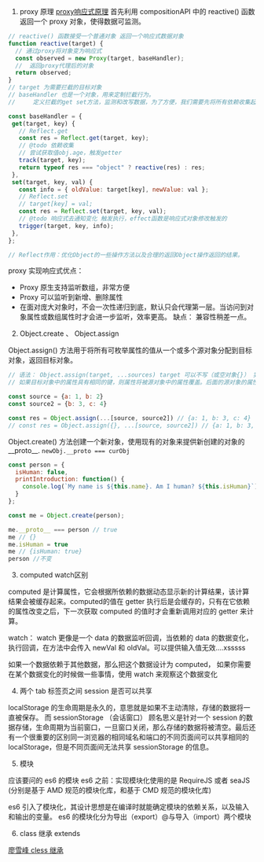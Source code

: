 1. proxy 原理
[proxy响应式原理](https://www.jianshu.com/p/c440aac3ab1a)
首先利用 compositionAPI 中的 reactive() 函数返回一个 proxy 对象，使得数据可监测。
```javascript
// reactive() 函数接受一个普通对象 返回一个响应式数据对象
function reactive(target) {
  // 通过proxy将对象变为响应式
  const observed = new Proxy(target, baseHandler);
  //  返回proxy代理后的对象
  return observed;
}
// target 为需要拦截的目标对象
// baseHandler 也是一个对象，用来定制拦截行为。
//     定义拦截的get set方法，监测和改写数据，为了方便，我们需要先将所有依赖收集起来，一旦数据发生变化，就统一通知更新。就是典型的“发布订阅者”模式，数据变化为“发布者”，依赖对象为“订阅者”。

const baseHandler = {
 get(target, key) {
   // Reflect.get
   const res = Reflect.get(target, key);
   // @todo 依赖收集
   // 尝试获取值obj.age，触发getter
   track(target, key);
   return typeof res === "object" ? reactive(res) : res;
 },
 set(target, key, val) {
   const info = { oldValue: target[key], newValue: val };
   // Reflect.set
   // target[key] = val;
   const res = Reflect.set(target, key, val);
   // @todo 响应式去通知变化 触发执行，effect函数是响应式对象修改触发的
   trigger(target, key, info);
 },
};

// Reflect作用：优化Object的一些操作方法以及合理的返回Object操作返回的结果。
```

proxy 实现响应式优点：
 - Proxy 原生支持监听数组，非常方便
 - Proxy 可以监听到新增、删除属性
 - 在面对庞大对象时，不会一次性递归到底，默认只会代理第一层。当访问到对象属性或数组属性时才会进一步监听，效率更高。
缺点：
    兼容性稍差一点。    

2. Object.create 、 Object.assign

Object.assign() 方法用于将所有可枚举属性的值从一个或多个源对象分配到目标对象，返回目标对象。
```javascript
// 语法： Object.assign(target, ...sources) target 可以不写（或空对象{}） 实现浅拷贝
// 如果目标对象中的属性具有相同的键，则属性将被源对象中的属性覆盖。后面的源对象的属性将类似地覆盖前面的源对象的属性。

const source = {a: 1, b: 2}
const source2 = {b: 3, c: 4}

const res = Object.assign(...[source, source2]) // {a: 1, b: 3, c: 4}
// const res = Object.assign({}, ...[source, source2]) // {a: 1, b: 3, c: 4}

```

Object.create() 方法创建一个新对象，使用现有的对象来提供新创建的对象的__proto__.
`newObj.__proto === curObj`
```javascript
const person = {
  isHuman: false,
  printIntroduction: function() {
    console.log(`My name is ${this.name}. Am I human? ${this.isHuman}`);
  }
};

const me = Object.create(person);

me.__proto__ === person // true
me // {}
me.isHuman = true
me // {isHuman: true}
person //不变
```

3. computed watch区别 

computed 是计算属性，它会根据所依赖的数据动态显示新的计算结果，该计算结果会被缓存起来。computed的值在 getter 执行后是会缓存的，只有在它依赖的属性改变之后，下一次获取 computed 的值时才会重新调用对应的 getter 来计算。

watch： watch 更像是一个 data 的数据监听回调，当依赖的 data 的数据变化，执行回调，在方法中会传入 newVal 和 oldVal。可以提供输入值无效....xsssss

如果一个数据依赖于其他数据，那么把这个数据设计为 computed，
如果你需要在某个数据变化的时候做一些事情，使用 watch 来观察这个数据变化

4. 两个 tab 标签页之间 session 是否可以共享

localStorage 的生命周期是永久的，意思就是如果不主动清除，存储的数据将一直被保存。
而 sessionStorage （会话窗口） 顾名思义是针对一个 session 的数据存储，生命周期为当前窗口，一旦窗口关闭，那么存储的数据将被清空。最后还有一个很重要的区别同一浏览器的相同域名和端口的不同页面间可以共享相同的 localStorage，但是不同页面间无法共享 sessionStorage 的信息。

5. 模块

应该要问的 es6 的模块
es6 之前：实现模块化使用的是 RequireJS 或者 seaJS (分别是基于 AMD 规范的模块化库，和基于 CMD 规范的模块化库)

es6 引入了模块化，其设计思想是在编译时就能确定模块的依赖关系，以及输入和输出的变量。
es6 的模块化分为导出（export）@与导入（import）两个模块

6. class 继承 extends

[廖雪峰 cless 继承](https://www.liaoxuefeng.com/wiki/1022910821149312/1072866346339712)